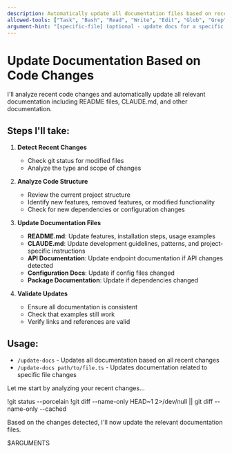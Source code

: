 ```yaml
---
description: Automatically update all documentation files based on recent code changes
allowed-tools: ["Task", "Bash", "Read", "Write", "Edit", "Glob", "Grep"]
argument-hint: "[specific-file] (optional - update docs for a specific file or all if omitted)"
---
```


# Update Documentation Based on Code Changes

I'll analyze recent code changes and automatically update all relevant documentation including README files, CLAUDE.md, and other documentation.

## Steps I'll take:

1. **Detect Recent Changes**
   - Check git status for modified files
   - Analyze the type and scope of changes

2. **Analyze Code Structure**
   - Review the current project structure
   - Identify new features, removed features, or modified functionality
   - Check for new dependencies or configuration changes

3. **Update Documentation Files**
   - **README.md**: Update features, installation steps, usage examples
   - **CLAUDE.md**: Update development guidelines, patterns, and project-specific instructions
   - **API Documentation**: Update endpoint documentation if API changes detected
   - **Configuration Docs**: Update if config files changed
   - **Package Documentation**: Update if dependencies changed

4. **Validate Updates**
   - Ensure all documentation is consistent
   - Check that examples still work
   - Verify links and references are valid

## Usage:
- `/update-docs` - Updates all documentation based on all recent changes
- `/update-docs path/to/file.ts` - Updates documentation related to specific file changes

Let me start by analyzing your recent changes...

!git status --porcelain
!git diff --name-only HEAD~1 2>/dev/null || git diff --name-only --cached

Based on the changes detected, I'll now update the relevant documentation files.

$ARGUMENTS